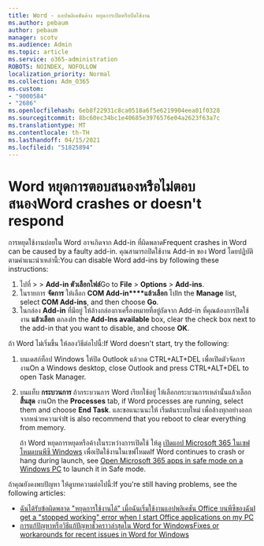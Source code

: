 ```yaml
---
title: Word - แอปพลิเคชันค้าง หยุดการเปิดหรือปิดใช้งาน
ms.author: pebaum
author: pebaum
manager: scotv
ms.audience: Admin
ms.topic: article
ms.service: o365-administration
ROBOTS: NOINDEX, NOFOLLOW
localization_priority: Normal
ms.collection: Adm_O365
ms.custom:
- "9000584"
- "2686"
ms.openlocfilehash: 6eb8f22931c8ca0518a6f5e6219904eea01f0328
ms.sourcegitcommit: 8bc60ec34bc1e40685e3976576e04a2623f63a7c
ms.translationtype: MT
ms.contentlocale: th-TH
ms.lasthandoff: 04/15/2021
ms.locfileid: "51825894"
---
```

# <a name="word-crashes-or-doesnt-respond"></a><span data-ttu-id="579d4-102">Word หยุดการตอบสนองหรือไม่ตอบสนอง</span><span class="sxs-lookup"><span data-stu-id="579d4-102">Word crashes or doesn't respond</span></span>

<span data-ttu-id="579d4-103">การหยุดใช้งานบ่อยใน Word อาจเกิดจาก Add-in ที่ผิดพลาด</span><span class="sxs-lookup"><span data-stu-id="579d4-103">Frequent crashes in Word can be caused by a faulty add-in.</span></span> <span data-ttu-id="579d4-104">คุณสามารถปิดใช้งาน Add-in ของ Word โดยปฏิบัติตามคําแนะนําเหล่านี้:</span><span class="sxs-lookup"><span data-stu-id="579d4-104">You can disable Word add-ins by following these instructions:</span></span>

1. <span data-ttu-id="579d4-105">ไปที่  >    >  **Add-in ตัวเลือกไฟล์**</span><span class="sxs-lookup"><span data-stu-id="579d4-105">Go to **File** > **Options** > **Add-ins**.</span></span>
2. <span data-ttu-id="579d4-106">ในรายการ **จัดการ** ให้เลือก **COM Add-in\*\*\*\*แล้วเลือก** ไป</span><span class="sxs-lookup"><span data-stu-id="579d4-106">In the **Manage** list, select **COM Add-ins**, and then choose **Go**.</span></span>
3. <span data-ttu-id="579d4-107">ในกล่อง **Add-in** ที่มีอยู่ ให้ล้างกล่องกาเครื่องหมายที่อยู่ถัดจาก Add-in ที่คุณต้องการปิดใช้งาน **แล้วเลือก** ตกลง</span><span class="sxs-lookup"><span data-stu-id="579d4-107">In the **Add-Ins available** box, clear the check box next to the add-in that you want to disable, and choose **OK**.</span></span>

<span data-ttu-id="579d4-108">ถ้า Word ไม่เริ่มขึ้น ให้ลองวิธีต่อไปนี้:</span><span class="sxs-lookup"><span data-stu-id="579d4-108">If Word doesn't start, try the following:</span></span>

1.   <span data-ttu-id="579d4-109">บนเดสก์ท็อป Windows ให้ปิด Outlook แล้วกด CTRL+ALT+DEL เพื่อเปิดตัวจัดการงาน</span><span class="sxs-lookup"><span data-stu-id="579d4-109">On a Windows desktop, close Outlook and press CTRL+ALT+DEL to open Task Manager.</span></span> 
2. <span data-ttu-id="579d4-110">บนแท็บ **กระบวนการ** ถ้ากระบวนการ Word เรียกใช้อยู่ ให้เลือกกระบวนการเหล่านั้นแล้วเลือก **สิ้นสุด** งาน</span><span class="sxs-lookup"><span data-stu-id="579d4-110">On the **Processes** tab, if Word processes are running, select them and choose **End Task**.</span></span> <span data-ttu-id="579d4-111">และขอแนะนนะให้ เริ่มต้นระบบใหม่ เพื่อล้างทุกอย่างออกจากหน่วยความจํา</span><span class="sxs-lookup"><span data-stu-id="579d4-111">It is also recommend that you reboot to clear everything from memory.</span></span>

    <span data-ttu-id="579d4-112">ถ้า Word หยุดการหยุดหรือค้างในระหว่างการเปิดใช้ ให้ดู [เปิดแอป Microsoft 365 ในเซฟโหมดบนพีซี Windows](https://support.office.com/article/Open-Office-apps-in-safe-mode-on-a-Windows-PC-dedf944a-5f4b-4afb-a453-528af4f7ac72) เพื่อเปิดใช้งานในเซฟโหมด</span><span class="sxs-lookup"><span data-stu-id="579d4-112">If Word continues to crash or hang during launch, see [Open Microsoft 365 apps in safe mode on a Windows PC](https://support.office.com/article/Open-Office-apps-in-safe-mode-on-a-Windows-PC-dedf944a-5f4b-4afb-a453-528af4f7ac72) to launch it in Safe mode.</span></span>

<span data-ttu-id="579d4-113">ถ้าคุณยังคงพบปัญหา ให้ดูบทความต่อไปนี้:</span><span class="sxs-lookup"><span data-stu-id="579d4-113">If you're still having problems, see the following articles:</span></span> 
- [<span data-ttu-id="579d4-114">ฉันได้รับข้อผิดพลาด "หยุดการใช้งานได้" เมื่อฉันเริ่มใช้งานแอปพลิเคชัน Office บนพีซีของฉัน</span><span class="sxs-lookup"><span data-stu-id="579d4-114">I get a "stopped working" error when I start Office applications on my PC</span></span>](https://support.office.com/article/52bd7985-4e99-4a35-84c8-2d9b8301a2fa)
- [<span data-ttu-id="579d4-115">การแก้ปัญหาหรือวิธีแก้ปัญหาชั่วคราวล่าสุดใน Word for Windows</span><span class="sxs-lookup"><span data-stu-id="579d4-115">Fixes or workarounds for recent issues in Word for Windows</span></span>](https://support.office.com/article/bf6bf17c-2807-4871-83ce-e337ae8f0b86)